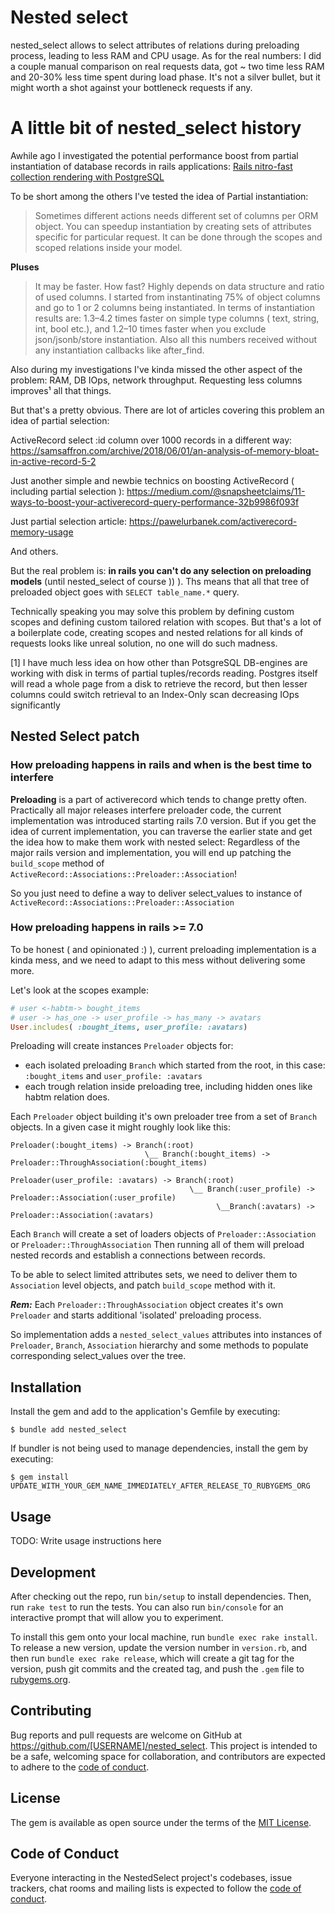# Nested select
nested_select allows to select attributes of relations during preloading process, leading to less RAM and CPU usage.
As for the real numbers: I did a couple manual comparison on real requests data, got ~ two time less RAM and 20-30% less time spent during load phase. 
It's not a silver bullet, but it might worth a shot against your bottleneck requests if any. 

# A little bit of nested_select history
Awhile ago I investigated the potential performance boost from partial instantiation 
of database records in rails applications: [Rails nitro-fast collection rendering with PostgreSQL](https://medium.com/@leshchuk/rails-nitro-fast-collection-rendering-with-postgresql-a5fb07cc215f)

To be short among the others I've tested the idea of Partial instantiation:

> Sometimes different actions needs different set of columns per ORM object. You can speedup instantiation 
> by creating sets of attributes specific for particular request. 
> It can be done through the scopes and scoped relations inside your model.

**Pluses**
> It may be faster. How fast? Highly depends on data structure and ratio of used columns. I started from instantinating 75% of object columns and go to 1 or 2 columns being instantiated. 
> In terms of instantiation results are: 1.3–4.2 times faster on simple type columns ( text, string, int, bool etc.), and 1.2–10 times faster when you exclude json/jsonb/store instantiation. 
> Also all this numbers received without any instantiation callbacks like after_find.


Also during my investigations I've kinda missed the other aspect of the problem: RAM, DB IOps, network throughput.
Requesting less columns improves¹ all that things. 

But that's a pretty obvious. There are lot of articles covering this problem an idea of partial selection:

ActiveRecord select :id column over 1000 records in a different way:
https://samsaffron.com/archive/2018/06/01/an-analysis-of-memory-bloat-in-active-record-5-2

Just another simple and newbie technics on boosting ActiveRecord ( including partial selection ):
https://medium.com/@snapsheetclaims/11-ways-to-boost-your-activerecord-query-performance-32b9986f093f

Just partial selection article: 
https://pawelurbanek.com/activerecord-memory-usage

And others.

But the real problem is: **in rails you can't do any selection on preloading models** (until nested_select of course )) ).
Ths means that all that tree of preloaded object goes with ```SELECT table_name.*``` query.

Technically speaking you may solve this problem by defining custom scopes and defining custom tailored relation with scopes. 
But that's a lot of a boilerplate code, creating scopes and nested relations for all kinds of requests looks like unreal solution, 
no one will do such madness.

[1] I have much less idea on how other than PotsgreSQL DB-engines are working with disk in terms of partial tuples/records reading. 
Postgres itself will read a whole page from a disk to retrieve the record, but then lesser columns could switch retrieval to an Index-Only scan decreasing IOps significantly


## Nested Select patch

### How preloading happens in rails and when is the best time to interfere

**Preloading** is a part of activerecord which tends to change pretty often.
Practically all major releases interfere preloader code, the current implementation was introduced starting rails 7.0 version.
But if you get the idea of current implementation, you can traverse the earlier state and get the idea how to make them work with nested select:
Regardless of the major rails version and implementation, you will end up patching the `build_scope` method of
`ActiveRecord::Associations::Preloader::Association`!

So you just need to define a way to deliver select_values to instance of `ActiveRecord::Associations::Preloader::Association`

### How preloading happens in rails >= 7.0
To be honest ( and opinionated :) ), current preloading implementation is a kinda mess, and we need to adapt to this mess without delivering some more.

Let's look at the scopes example:
```ruby
# user <-habtm-> bought_items
# user -> has_one -> user_profile -> has_many -> avatars
User.includes( :bought_items, user_profile: :avatars)
```

Preloading will create instances `Preloader` objects for:
- each isolated preloading `Branch` which started from the root, in this case: `:bought_items` and `user_profile: :avatars`
- each trough relation inside preloading tree, including hidden ones like habtm relation does.

Each `Preloader` object building it's own preloader tree from a set of `Branch` objects.
In a given case it might roughly look like this:
```
Preloader(:bought_items) -> Branch(:root) 
                              \__ Branch(:bought_items) -> Preloader::ThroughAssociation(:bought_items)
                              
Preloader(user_profile: :avatars) -> Branch(:root) 
                                        \__ Branch(:user_profile) -> Preloader::Association(:user_profile)
                                              \__Branch(:avatars) -> Preloader::Association(:avatars)                          
```

Each `Branch` will create a set of loaders objects of `Preloader::Association` or `Preloader::ThroughAssociation`
Then running all of them will preload nested records and establish a connections between records.

To be able to select limited attributes sets, we need to deliver them to `Association` level objects, and patch `build_scope` method with it.

**_Rem:_** Each `Preloader::ThroughAssociation` object creates it's own `Preloader` and starts additional 'isolated' preloading process.

So implementation adds a `nested_select_values` attributes into instances of `Preloader`, `Branch`, `Association` hierarchy and some methods to populate corresponding select_values over the tree.

## Installation

Install the gem and add to the application's Gemfile by executing:

    $ bundle add nested_select

If bundler is not being used to manage dependencies, install the gem by executing:

    $ gem install UPDATE_WITH_YOUR_GEM_NAME_IMMEDIATELY_AFTER_RELEASE_TO_RUBYGEMS_ORG

## Usage

TODO: Write usage instructions here

## Development

After checking out the repo, run `bin/setup` to install dependencies. Then, run `rake test` to run the tests. You can also run `bin/console` for an interactive prompt that will allow you to experiment.

To install this gem onto your local machine, run `bundle exec rake install`. To release a new version, update the version number in `version.rb`, and then run `bundle exec rake release`, which will create a git tag for the version, push git commits and the created tag, and push the `.gem` file to [rubygems.org](https://rubygems.org).

## Contributing

Bug reports and pull requests are welcome on GitHub at https://github.com/[USERNAME]/nested_select. This project is intended to be a safe, welcoming space for collaboration, and contributors are expected to adhere to the [code of conduct](https://github.com/[USERNAME]/nested_select/blob/master/CODE_OF_CONDUCT.md).

## License

The gem is available as open source under the terms of the [MIT License](https://opensource.org/licenses/MIT).

## Code of Conduct

Everyone interacting in the NestedSelect project's codebases, issue trackers, chat rooms and mailing lists is expected to follow the [code of conduct](https://github.com/[USERNAME]/nested_select/blob/master/CODE_OF_CONDUCT.md).
